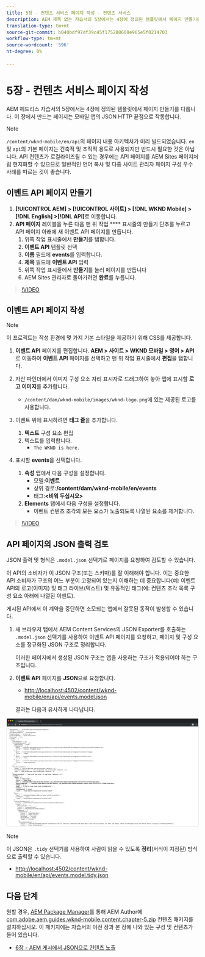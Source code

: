 ```yaml
---
title: 5장 - 컨텐츠 서비스 페이지 작성 - 컨텐츠 서비스
description: AEM 제목 없는 자습서의 5장에서는 4장에 정의된 템플릿에서 페이지 만들기를 다룹니다. 이러한 페이지는 JSON HTTP 끝점 역할을 합니다.
translation-type: tm+mt
source-git-commit: b040bdf97df39c45f175288608e965e5f0214703
workflow-type: tm+mt
source-wordcount: '596'
ht-degree: 0%

---
```



# 5장 - 컨텐츠 서비스 페이지 작성

AEM 헤드리스 자습서의 5장에서는 4장에 정의된 템플릿에서 페이지 만들기를 다룹니다. 이 장에서 만드는 페이지는 모바일 앱의 JSON HTTP 끝점으로 작동합니다.

>[!NOTE]
>
> `/content/wknd-mobile/en/api`의 페이지 내용 아키텍처가 미리 빌드되었습니다. `en` 및 `api`의 기본 페이지는 건축적 및 조직적 용도로 사용되지만 반드시 필요한 것은 아닙니다. API 컨텐츠가 로컬라이즈될 수 있는 경우에는 API 페이지를 AEM Sites 페이지처럼 현지화할 수 있으므로 일반적인 언어 복사 및 다중 사이트 관리자 페이지 구성 우수 사례를 따르는 것이 좋습니다.

## 이벤트 API 페이지 만들기

1. **[!UICONTROL AEM] > [!UICONTROL 사이트] > [!DNL WKND Mobile] > [!DNL English] >[!DNL API]**&#x200B;로 이동합니다.
1. **API 페이지** 레이블을 누른 다음 맨 위 작업  **** 표시줄의 만들기 단추를 누르고 API 페이지 아래에 새 이벤트 API 페이지를 만듭니다.
   1. 위쪽 작업 표시줄에서 **만들기**&#x200B;를 탭합니다.
   1. **이벤트 API** 템플릿 선택
   1. **이름** 필드에 **events**&#x200B;를 입력합니다.
   1. **제목** 필드에 **이벤트 API** 입력
   1. 위쪽 작업 표시줄에서 **만들기**&#x200B;를 눌러 페이지를 만듭니다
   1. AEM Sites 관리자로 돌아가려면 **완료**&#x200B;를 누릅니다.

>[!VIDEO](https://video.tv.adobe.com/v/28340/?quality=12&learn=on)

## 이벤트 API 페이지 작성

>[!NOTE]
>
> 이 프로젝트는 작성 환경에 몇 가지 기본 스타일을 제공하기 위해 CSS를 제공합니다.

1. **이벤트 API** 페이지를 편집합니다. **AEM > 사이트 > WKND 모바일 > 영어 > API**&#x200B;로 이동하여 **이벤트 API** 페이지를 선택하고 맨 위 작업 표시줄에서 **편집**&#x200B;을 탭합니다.
1. 자산 파인더에서 이미지 구성 요소 자리 표시자로 드래그하여 놓아 앱에 표시할 **로고 이미지**&#x200B;를 추가합니다.
   * `/content/dam/wknd-mobile/images/wknd-logo.png`에 있는 제공된 로고를 사용합니다.

1. 이벤트 위에 표시하려면 **태그 줄**&#x200B;을 추가합니다.
   1. **텍스트** 구성 요소 편집
   1. 텍스트를 입력합니다.
      * `The WKND is here.`

1. 표시할 **events**&#x200B;을 선택합니다.
   1. **속성** 탭에서 다음 구성을 설정합니다.
      * 모델:**이벤트**
      * 상위 경로:**/content/dam/wknd-mobile/en/events**
      * 태그:**&lt;비워 두십시오>**
   1. **Elements** 탭에서 다음 구성을 설정합니다.
      * 이벤트 컨텐츠 조각의 모든 요소가 노출되도록 나열된 요소를 제거합니다.

>[!VIDEO](https://video.tv.adobe.com/v/28339/?quality=12&learn=on)

## API 페이지의 JSON 출력 검토

JSON 출력 및 형식은 `.model.json` 선택기로 페이지를 요청하여 검토할 수 있습니다.

이 API의 소비자가 이 JSON 구조(또는 스키마)를 잘 이해해야 합니다. 이는 중요한 API 소비자가 구조의 어느 부분이 고정되어 있는지 이해하는 데 중요합니다(예: 이벤트 API의 로고(이미지) 및 태그 라이브(텍스트) 및 유동적인 태그(예: 컨텐츠 조각 목록 구성 요소 아래에 나열된 이벤트).

게시된 API에서 이 계약을 중단하면 소모되는 앱에서 잘못된 동작이 발생할 수 있습니다.

1. 새 브라우저 탭에서 AEM Content Services의 JSON Exporter를 호출하는 `.model.json` 선택기를 사용하여 이벤트 API 페이지를 요청하고, 페이지 및 구성 요소를 정규화된 JSON 구조로 정리합니다.

   이러한 페이지에서 생성된 JSON 구조는 앱을 사용하는 구조가 적용되어야 하는 구조입니다.

1. **이벤트 API** 페이지를 **JSON**&#x200B;으로 요청합니다.

   * [http://localhost:4502/content/wknd-mobile/en/api/events.model.json](http://localhost:4502/content/wknd-mobile/en/api/events.model.tidy.json)

   결과는 다음과 유사하게 나타납니다.

![AEM 콘텐츠 서비스 JSON 출력](assets/chapter-5/json-output.png)

>[!NOTE]
>
> 이 JSON은 `.tidy` 선택기를 사용하여 사람이 읽을 수 있도록 **정리**(서식이 지정된) 방식으로 출력할 수 있습니다.
> * [http://localhost:4502/content/wknd-mobile/en/api/events.model.tidy.json](http://localhost:4502/content/wknd-mobile/en/api/events.model.tidy.json)


## 다음 단계

원할 경우, [AEM Package Manager](http://localhost:4502/crx/packmgr/index.jsp)를 통해 AEM Author에 [com.adobe.aem.guides.wknd-mobile.content.chapter-5.zip](https://github.com/adobe/aem-guides-wknd-mobile/releases/latest) 컨텐츠 패키지를 설치하십시오. 이 패키지에는 자습서의 이전 장과 본 장에 나와 있는 구성 및 컨텐츠가 들어 있습니다.

* [6장 - AEM 게시에서 JSON으로 컨텐츠 노출](./chapter-6.md)
